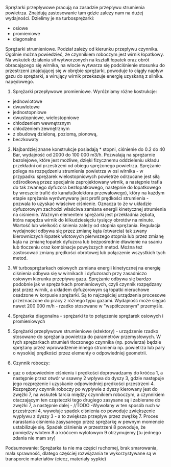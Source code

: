 Sprężarki przepływowe pracują na zasadzie przepływu strumienia powietrza. Znajdują zastosowanie tam gdzie zależy nam na dużej wydajności. Dzielimy je na turbosprężarki:
- osiowe
- promieniowe
- diagonalne

Sprężarki strumieniowe. Podział zależy od kierunku przepływu czynnika. Ogólnie można powiedzieć, że czynnikiem roboczym jest wirnik łopatkowy. Na wskutek działania sił wytworzonych na kształt łopatek oraz obrót obracającego się wirnika, na wlocie wytwarza się podciśnienie stosunku do przestrzeni znajdującej się w obrębie sprężarki, powoduje to ciągły napływ gazu do sprężarki, a wirujący wirnik przekazuje energię uzyskaną z silnika. napędowego.

1. Sprężarki przepływowe promieniowe. Wyróżniamy różne kostrukcje:
- jednowlotowe
- dwuwlotowe
- jednostopniowe
- dwustopniowe, wielostopniowe
- chłodzeniem wewnętrznym
- chłodzeniem zewnętrznym
- z obudową dzieloną, poziomą, pionową, 
- beczkowaty

2. Najbardziej znane konstrukcje posiadają * stopni, ciśnienie do 0.2 do 40 Bar, wydajność od 2000 do 100 000 m3/h. Pozwalają na sprężarnie bezolejowe, które jest możliwe, dzięki fizycznemu oddzieleniu układu przekładni od przestrzeni od obiegu sprężonego powietrza. Sprężanie polega na rozpędzeniu strumienia powietrza w osi wirnika - w przypadku sprężarek wielostopniowych powietrze odrzucane jest siłą odśrodkową przez specjalnie zaprojektowany wirnik, a następnie trafia do tak zwanego dyfuzora bezłopatkowego, następnie do łopatkowego by wreszcie trafić do kanału(kolektora przewałowego), który na każdym etapie sprężania wyrównywany jest profil prędkości strumienia - pozwala to uzyskać właściwe ciśnienie. Oznacza to że w układzie dyfuzorowym zachodzi właściwa zamiana energii kinetycznej strumienia na ciśnienie. Ważnym elementem sprężarki jest przekładnia zębata, która napędza wirnik do kilkudziesięciu tysięcy obrotów na minute. Wartość lub wielkość ciśnienia zależy od stopnia sprężania. Regulacja wydajności odbywa się przez zmianę kąta (otwarcia) tak zwany kierowniczych łopatek wlotowych pierwszego stopnia lub przez zmianę kąta na zmianę łopatek dyfuzora lub bezpośrednie dławienie na ssaniu lub tłoczeniu oraz kombinacje powyższych metod. Można też zastosować zmiany prędkości obrotowej lub połączenie wszystkich tych metod.

4. W turbosprężarkach osiowych zamiana energii kinetycznej na energię ciśnienia odbywa się w wirnikach i dyfuzorach przy zasadniczo osiowym kierunku przepływu gazu.
Sprężanie odbywa się bardzo podobnie jak w sprężarkach promieniowych, czyli czynnik rozpędzany jest przez wirnik, a układem dyfuzorowym są łopatki nieruchowe osadzone w korpusie sprężarki. Są to najczęściej urządzenia procesowe przeznaczone do pracy z różnego typu gazami. Wydajność może sięgać nawet 200 000 m/h - rzadko stosowane w "współczesnym" przemyśle.

4. Sprężarka diagonalna - sprężarki te to połączenie sprężarek osiowych i promieniowych


5. Sprężarki przepływowe strumieniowe (eżektory) - urządzenie rzadko stosowane do sprężania powietrza do parametrów przemysłowych. W tych sprężarkach strumień tłoczonego czynnika (np. powierza) będzie sprężany przez wprowadzenie innego strumienia np. powietrza lub pary o wysokiej prędkości przez elementy o odpowiedniej geometrii.

6. Czynnik roboczy:
- gaz o odpowiednim ciśnieniu i prędkości doprowadzamy do króćca 1, a następnie przez otwór w ssawny 2 wpływa do dyszy 3, gdzie następuje jego rozprężenie i uzyskanie odpowiedniej prędkości przestrzeni 4. Rozprężony czynnik roboczy po wypływie z dyszy kierowany jest do zwężki 7, na wskutek tarcia między czynnikiem roboczym, a czynnikiem otaczającym ten cząsteczki tego drugiego zasysane są i zabierane do zwężki 7, a następnie dalej - //TODO -Wywołany w ten sposób ruch w przestrzeni 4, wywołuje spadek ciśnienia co powoduje zwiększenie wypływu z dyszy 3 - a to zwiększa przepływ przez zwężkę 7. Proces narastania ciśnienia zasysanego przez sprężarkę w pewnym momencie ustabilizuje się. Spadek ciśnienia w przestrzeni 8 powoduje, że pomiędzy wlotem 8 a króćcem wylotowym 9 otrzymujemy [tu jednego zdania nie mam sry]

Podsumowanie: Sprężarka ta nie ma części ruchomej, brak smarowania, mała sprawność, dlatego częściej rozwiązania te wykorzystywane są w transporcie materiałów (ciecz, materiały sypkie)
